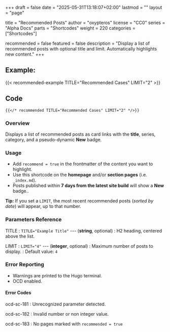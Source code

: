 +++
draft = false
date = "2025-05-31T13:18:07+02:00"
lastmod = ""
layout = "page"

title = "Recommended Posts"
author = "oxypteros"
license = "CC0"
series = "Alpha Docs"
  parts = "Shortcodes"
  weight = 220
categories = ["Shortcodes"]

recommended = false
featured = false
description = "Display a list of recommended posts with optional title and limit. Automatically highlights new content."
+++
## Example: 
{{< recommended-example TITLE="Recommended Cases" LIMIT="2" >}}
## Code
``` go-html-template
{{</* recommended TITLE="Recommended Cases" LIMIT="2" */>}} 

```

### Overview
Displays a list of recommended posts as card links with the **title**, series, category, and a pseudo-dynamic **New** badge.

### Usage
- Add `recommend = true` in the frontmatter of the content you want to highlight.
- Use this shortcode on the **homepage** and/or **section pages** (i.e. `_index.md`).
- Posts published within **7 days from the latest site build** will show a **New** badge..

**Tip:**  If you set a `LIMIT`, the most recent recommended posts (*sorted by date*) will appear, up to that number.


### Parameters Reference
TITLE
: `TITLE="Example Title"` --- (**string**, optional) 
: H2 heading, centered above the list.

LIMIT
: `LIMIT="4"` --- (**integer**, optional)
: Maximum number of posts to display.
: Default value: `4`

### Error Reporting
- Warnings are printed to the Hugo terminal.
- OCD enabled.

#### Error Codes
ocd-sc-181
: Unrecognized parameter detected.

ocd-sc-182
: Invalid number or non integer value.

ocd-sc-183
: No pages marked with `recommended = true`
